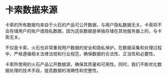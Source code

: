 # 卡索数据来源
 
卡索的所有数据均来自于火石的产品可公开数据，与用户隐私数据无关。卡索将不会存储用户的账户或隐私数据，因为这些数据是单独存储在其他服务器上的，与卡索无关。
 
不仅是卡索，火石也非常重视用户数据的安全和隐私保护。在数据采集和处理过程中，严格遵循相关法律法规和行业规范，确保数据的合法性、正当性和必要性。
 
卡索所使用的火石产品公开数据源，确保其质量和可用性。同时，我们不断优化数据处理的技术手段，提高数据的准确性和完整性。
